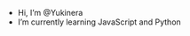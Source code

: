 - Hi, I’m @Yukinera
- I’m currently learning JavaScript and Python 

<!---
Yukinera/Yukinera is a ✨ special ✨ repository because its `README.md` (this file) appears on your GitHub profile.
You can click the Preview link to take a look at your changes.
--->
